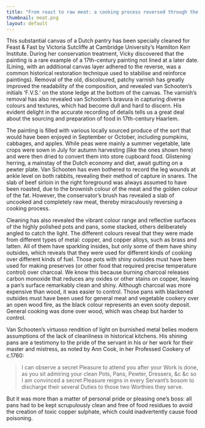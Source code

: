 ```yaml
---
title: "From roast to raw meat: a cooking process reversed through the conservator’s brush"
thumbnail: meat.png
layout: default
---
```

This substantial canvas of a Dutch pantry has been specially cleaned for Feast & Fast by Victoria Sutcliffe at Cambridge University’s Hamilton Kerr Institute. During her conservation treatment, Vicky discovered that the painting is a rare example of a 17th-century painting not lined at a later date. (Lining, with an additional canvas layer adhered to the reverse, was a common historical restoration technique used to stabilise and reinforce paintings). Removal of the old, discoloured, patchy varnish has greatly improved the readability of the composition, and revealed van Schooten’s initials ‘F.V.S.’ on the stone ledge at the bottom of the canvas. The varnish’s removal has also revealed van Schooten’s bravura in capturing diverse colours and textures, which had become dull and hard to discern. His evident delight in the accurate recording of details tells us a great deal about the sourcing and preparation of food in 17th-century Haarlem.

The painting is filled with various locally sourced produce of the sort that would have been enjoyed in September or October, including pumpkins, cabbages, and apples. While peas were mainly a summer vegetable, late crops were sown in July for autumn harvesting (like the ones shown here) and were then dried to convert them into store cupboard food. Glistening herring, a mainstay of the Dutch economy and diet, await gutting on a pewter plate. Van Schooten has even bothered to record the leg wounds at ankle level on both rabbits, revealing their method of capture in snares. The slab of beef sirloin in the right foreground was always assumed to have been roasted, due to the brownish colour of the meat and the golden colour of the fat. However, the conservator’s brush has revealed a slab of uncooked and completely raw meat, thereby miraculously reversing a cooking process.

Cleaning has also revealed the vibrant colour range and reflective surfaces of the highly polished pots and pans, some stacked, others deliberately angled to catch the light. The different colours reveal that they were made from different types of metal: copper, and copper alloys, such as brass and latten. All of them have sparkling insides, but only some of them have shiny outsides, which reveals that they were used for different kinds of cooking over different kinds of fuel. Those pots with shiny outsides must have been used for making preserves (or other food that required precise temperature control) over charcoal. We know this because burning charcoal releases carbon monoxide that reduces any oxides or other stains on copper, leaving a pan’s surface remarkably clean and shiny. Although charcoal was more expensive than wood, it was easier to control. Those pans with blackened outsides must have been used for general meat and vegetable cookery over an open wood fire, as the black colour represents an even sooty deposit. General cooking was done over wood, which was cheap but harder to control.

Van Schooten’s virtuoso rendition of light on burnished metal belies modern assumptions of the lack of cleanliness in historical kitchens. His shining pans are a testimony to the pride of the servant in his or her work for their master and mistress, as noted by Ann Cook, in her Professed Cookery of c.1760:
<blockquote class="blockquote">
I can observe a secret Pleasure to attend you after your Work is done, as you sit admiring your clean Pots, Pans, Pewter, Dressers, &c &c so I am convinced a secret Pleasure reigns in every Servant’s bosom to discharge their several Duties to those two Worthies they serve.
</blockquote>
But it was more than a matter of personal pride or pleasing one’s boss: all pans had to be kept scrupulously clean and free of food residues to avoid the creation of toxic copper sulphate, which could inadvertently cause food poisoning.
